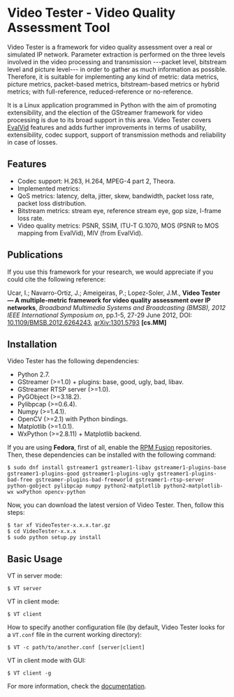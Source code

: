 Video Tester - Video Quality Assessment Tool
============================================

Video Tester is a framework for video quality assessment over a real or simulated IP network. Parameter extraction is performed on the three levels involved in the video processing and transmission ---packet level, bitstream level and picture level--- in order to gather as much information as possible. Therefore, it is suitable for implementing any kind of metric: data metrics, picture metrics, packet-based metrics, bitstream-based metrics or hybrid metrics; with full-reference, reduced-reference or no-reference.

It is a Linux application programmed in Python with the aim of promoting extensibility, and the election of the GStreamer framework for video processing is due to its broad support in this area. Video Tester covers [EvalVid](http://www.tkn.tu-berlin.de/research/evalvid/) features and adds further improvements in terms of usability, extensibility, codec support, support of transmission methods and reliability in case of losses.

Features
--------

* Codec support: H.263, H.264, MPEG-4 part 2, Theora.
* Implemented metrics:
 * QoS metrics: latency, delta, jitter, skew, bandwidth, packet loss rate, packet loss distribution.
 * Bitstream metrics: stream eye, reference stream eye, gop size, I-frame loss rate.
 * Video quality metrics: PSNR, SSIM, ITU-T G.1070, MOS (PSNR to MOS mapping from EvalVid), MIV (from EvalVid).

Publications
------------

If you use this framework for your research, we would appreciate if you could cite the following reference:

  Ucar, I.; Navarro-Ortiz, J.; Ameigeiras, P.; Lopez-Soler, J.M., **Video Tester — A multiple-metric framework for video quality assessment over IP networks**, *Broadband Multimedia Systems and Broadcasting (BMSB), 2012 IEEE International Symposium on*, pp.1-5, 27-29 June 2012, DOI: [10.1109/BMSB.2012.6264243](http://dx.doi.org/10.1109/BMSB.2012.6264243), [arXiv:1301.5793](http://arxiv.org/abs/1301.5793) **[cs.MM]**

Installation
------------

Video Tester has the following dependencies:

* Python 2.7.
* GStreamer (>=1.0) + plugins: base, good, ugly, bad, libav.
* GStreamer RTSP server (>=1.0).
* PyGObject (>=3.18.2).
* Pylibpcap (>=0.6.4).
* Numpy (>=1.4.1).
* OpenCV (>=2.1) with Python bindings.
* Matplotlib (>=1.0.1).
* WxPython (>=2.8.11) + Matplotlib backend.

If you are using **Fedora**, first of all, enable the [RPM Fusion](http://rpmfusion.org) repositories. Then, these dependencies can be installed with the following command:

	$ sudo dnf install gstreamer1 gstreamer1-libav gstreamer1-plugins-base gstreamer1-plugins-good gstreamer1-plugins-ugly gstreamer1-plugins-bad-free gstreamer-plugins-bad-freeworld gstreamer1-rtsp-server python-gobject pylibpcap numpy python2-matplotlib python2-matplotlib-wx wxPython opencv-python

Now, you can download the latest version of Video Tester. Then, follow this steps:

	$ tar xf VideoTester-x.x.x.tar.gz
	$ cd VideoTester-x.x.x
	$ sudo python setup.py install

Basic Usage
-----

VT in server mode:

	$ VT server

VT in client mode:

	$ VT client

How to specify another configuration file (by default, Video Tester looks for a `VT.conf` file in the current working directory):

	$ VT -c path/to/another.conf [server|client]

VT in client mode with GUI:

	$ VT client -g

For more information, check the [documentation](http://enchufa2.github.io/video-tester/).
